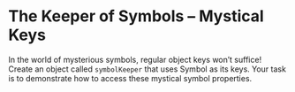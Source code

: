 # The Keeper of Symbols – Mystical Keys

In the world of mysterious symbols, regular object keys won’t suffice! Create an object called `symbolKeeper` that uses Symbol as its keys. Your task is to demonstrate how to access these mystical symbol properties.
